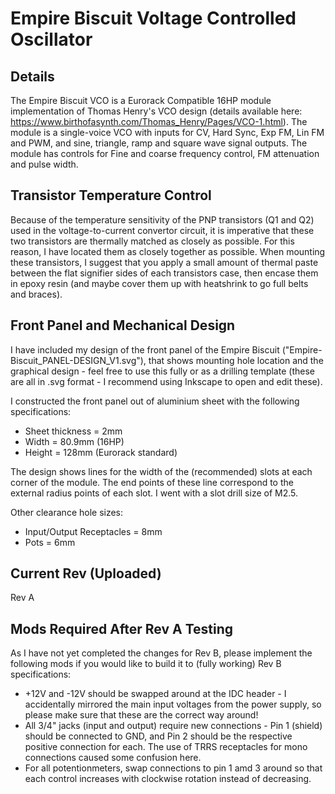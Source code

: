 # Empire Biscuit Voltage Controlled Oscillator
## Details
The Empire Biscuit VCO is a Eurorack Compatible 16HP module implementation of Thomas Henry's VCO design (details available here: https://www.birthofasynth.com/Thomas_Henry/Pages/VCO-1.html).
The module is a single-voice VCO with inputs for CV, Hard Sync, Exp FM, Lin FM and PWM, and sine, triangle, ramp and square wave signal outputs.
The module has controls for Fine and coarse frequency control, FM attenuation and pulse width.
## Transistor Temperature Control
Because of the temperature sensitivity of the PNP transistors (Q1 and Q2) used in the voltage-to-current convertor circuit, it is imperative that these two transistors are thermally matched as closely as possible. For this reason, I have located them as closely together as possible.
When mounting these transistors, I suggest that you apply a small amount of thermal paste between the flat signifier sides of each transistors case, then encase them in epoxy resin (and maybe cover them up with heatshrink to go full belts and braces).
## Front Panel and Mechanical Design
I have included my design of the front panel of the Empire Biscuit ("Empire-Biscuit_PANEL-DESIGN_V1.svg"), that shows mounting hole location and the graphical design - feel free to use this fully or as a drilling template (these are all in .svg format - I recommend using Inkscape to open and edit these).

I constructed the front panel out of aluminium sheet with the following specifications:
- Sheet thickness = 2mm
- Width = 80.9mm (16HP)
- Height = 128mm (Eurorack standard)

The design shows lines for the width of the (recommended) slots at each corner of the module. The end points of these line correspond to the external radius points of each slot. I went with a slot drill size of M2.5.

Other clearance hole sizes:
- Input/Output Receptacles = 8mm
- Pots = 6mm
## Current Rev (Uploaded)
Rev A
## Mods Required After Rev A Testing
As I have not yet completed the changes for Rev B, please implement the following mods if you would like to build it to (fully working) Rev B specifications:
- +12V and -12V should be swapped around at the IDC header - I accidentally mirrored the main input voltages from the power supply, so please make sure that these are the correct way around!
- All 3/4" jacks (input and output) require new connections - Pin 1 (shield) should be connected to GND, and Pin 2 should be the respective positive connection for each. The use of TRRS receptacles for mono connections caused some confusion here.
- For all potentionmeters, swap connections to pin 1 amd 3 around so that each control increases with clockwise rotation instead of decreasing.
